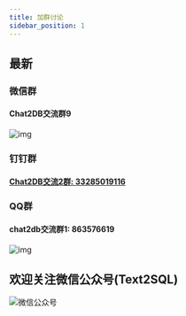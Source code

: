 ```yaml
---
title: 加群讨论
sidebar_position: 1
---
```

## 最新
### 微信群
#### Chat2DB交流群9
![img](https://alidocs.oss-cn-zhangjiakou.aliyuncs.com/res/WgZOZxxpB0gPnLX8/img/a7f4393c-cf83-4bb4-bbef-e4e6cc7545c8.png?x-oss-process=image/resize,w_300,m_lfit,limit_1)
### 钉钉群
#### [Chat2DB交流2群: 33285019116](https://qr.dingtalk.com/action/joingroup?code=v1,k1,c1Z99xDAWW0LoajvMwohGzcK7s7onp/spRpH4TAjihQ=&_dt_no_comment=1&origin=11)
### QQ群
#### chat2db交流群1: 863576619
![img](https://alidocs.oss-cn-zhangjiakou.aliyuncs.com/res/WgZOZxxpB0gPnLX8/img/a3ee1084-eab9-439a-a625-0aca79cfd00b.jpeg?x-oss-process=image/resize,w_300,m_lfit,limit_1)
## 欢迎关注微信公众号(Text2SQL)
![微信公众号](https://oss-chat2db.alibaba.com/static/wechat.webp?x-oss-process=image/resize,w_300)
